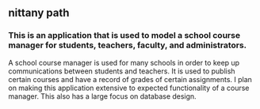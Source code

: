 ## nittany path
### This is an application that is used to model a school course manager for students, teachers, faculty, and administrators. 

A school course manager is used for many schools in order to keep up communications between students and teachers. It is used to publish certain courses and have a record of grades of certain assignments. I plan on making this application extensive to expected functionality of a course manager. This also has a large focus on database design.